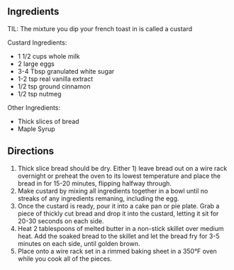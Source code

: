 ## Ingredients

TIL: The mixture you dip your french toast in is called a custard

Custard Ingredients:
* 1 1/2 cups whole milk
* 2 large eggs
* 3-4 Tbsp granulated white sugar
* 1-2 tsp real vanilla extract
* 1/2 tsp ground cinnamon
* 1/2 tsp nutmeg

Other Ingredients:
* Thick slices of bread
* Maple Syrup

## Directions

1. Thick slice bread should be dry. Either 1) leave bread out on a wire rack overnight or preheat the oven to its lowest temperature and place the bread in for 15-20 minutes, flipping halfway through.
2. Make custard by mixing all ingredients together in a bowl until no streaks of any ingredients remaning, including the egg.
3. Once the custard is ready, pour it into a cake pan or pie plate. Grab a piece of thickly cut bread and drop it into the custard, letting it sit for 20-30 seconds on each side.
4. Heat 2 tablespoons of melted butter in a non-stick skillet over medium heat. Add the soaked bread to the skillet and let the bread fry for 3-5 minutes on each side, until golden brown. 
5. Place onto a wire rack set in a rimmed baking sheet in a 350°F oven while you cook all of the pieces.
